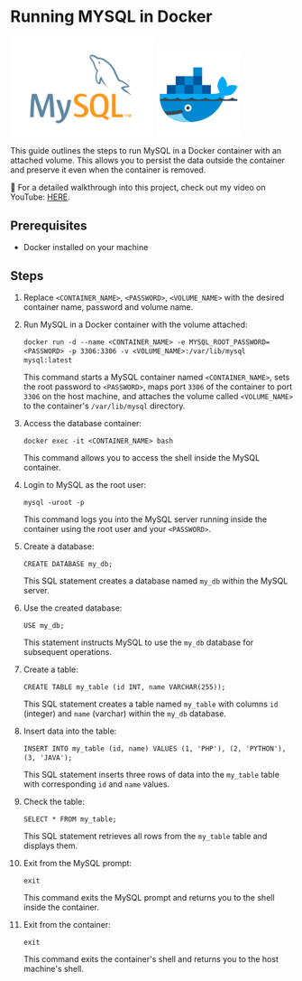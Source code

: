 # Running MYSQL in Docker

<img src="mysql.png"  width="255"> <img src="docker.png"  width="150">

This guide outlines the steps to run MySQL in a Docker container with an attached volume. This allows you to persist the data outside the container and preserve it even when the container is removed.

🎥 For a detailed walkthrough into this project, check out my video on YouTube: [HERE](https://youtu.be/RWOppRo-iXI).

## Prerequisites

- Docker installed on your machine

## Steps

1. Replace `<CONTAINER_NAME>`, `<PASSWORD>`, `<VOLUME_NAME>` with the desired container name, password and volume name.

2. Run MySQL in a Docker container with the volume attached:

   ```
   docker run -d --name <CONTAINER_NAME> -e MYSQL_ROOT_PASSWORD=<PASSWORD> -p 3306:3306 -v <VOLUME_NAME>:/var/lib/mysql mysql:latest
   ```

   This command starts a MySQL container named `<CONTAINER_NAME>`, sets the root password to `<PASSWORD>`, maps port `3306` of the container to port `3306` on the host machine, and attaches the volume called `<VOLUME_NAME>` to the container's `/var/lib/mysql` directory.

3. Access the database container:

   ```
   docker exec -it <CONTAINER_NAME> bash
   ```

   This command allows you to access the shell inside the MySQL container.

4. Login to MySQL as the root user:

   ```
   mysql -uroot -p
   ```

   This command logs you into the MySQL server running inside the container using the root user and your `<PASSWORD>`.

5. Create a database:

   ```
   CREATE DATABASE my_db;
   ```

   This SQL statement creates a database named `my_db` within the MySQL server.

6. Use the created database:

   ```
   USE my_db;
   ```

   This statement instructs MySQL to use the `my_db` database for subsequent operations.

7. Create a table:

   ```
   CREATE TABLE my_table (id INT, name VARCHAR(255));
   ```

   This SQL statement creates a table named `my_table` with columns `id` (integer) and `name` (varchar) within the `my_db` database.

8. Insert data into the table:

   ```
   INSERT INTO my_table (id, name) VALUES (1, 'PHP'), (2, 'PYTHON'), (3, 'JAVA');
   ```

   This SQL statement inserts three rows of data into the `my_table` table with corresponding `id` and `name` values.

9. Check the table:

   ```
   SELECT * FROM my_table;
   ```

   This SQL statement retrieves all rows from the `my_table` table and displays them.

10. Exit from the MySQL prompt:

    ```
    exit
    ```

    This command exits the MySQL prompt and returns you to the shell inside the container.

11. Exit from the container:
    ```
    exit
    ```
    This command exits the container's shell and returns you to the host machine's shell.
